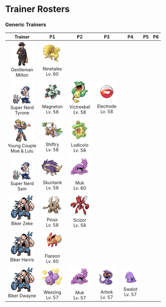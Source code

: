 # Trainer Rosters

### Generic Trainers

| Trainer | P1 | P2 | P3 | P4 | P5 | P6 |
|:-------:|:--:|:--:|:--:|:--:|:--:|:--:|
| ![Gentleman Milton](../../assets/trainers/gentleman.png "Gentleman Milton")<br>Gentleman Milton | ![Ninetales](../../assets/sprites/ninetales/front.gif "Ninetales")<br>Ninetales<br>Lv. 60 |
| ![Super Nerd Tyrone](../../assets/trainers/super_nerd.png "Super Nerd Tyrone")<br>Super Nerd Tyrone | ![Magneton](../../assets/sprites/magneton/front.gif "Magneton")<br>Magneton<br>Lv. 58 | ![Victreebel](../../assets/sprites/victreebel/front.gif "Victreebel")<br>Victreebel<br>Lv. 58 | ![Electrode](../../assets/sprites/electrode/front.gif "Electrode")<br>Electrode<br>Lv. 58 |
| ![Young Couple Moe & Lulu](../../assets/trainers/young_couple.png "Young Couple Moe & Lulu")<br>Young Couple Moe & Lulu | ![Shiftry](../../assets/sprites/shiftry/front.gif "Shiftry")<br>Shiftry<br>Lv. 58 | ![Ludicolo](../../assets/sprites/ludicolo/front.gif "Ludicolo")<br>Ludicolo<br>Lv. 58 |
| ![Super Nerd Sam](../../assets/trainers/super_nerd.png "Super Nerd Sam")<br>Super Nerd Sam | ![Skuntank](../../assets/sprites/skuntank/front.gif "Skuntank")<br>Skuntank<br>Lv. 58 | ![Muk](../../assets/sprites/muk/front.gif "Muk")<br>Muk<br>Lv. 60 |
| ![Biker Zeke](../../assets/trainers/biker.png "Biker Zeke")<br>Biker Zeke | ![Pinsir](../../assets/sprites/pinsir/front.gif "Pinsir")<br>Pinsir<br>Lv. 58 | ![Scizor](../../assets/sprites/scizor/front.gif "Scizor")<br>Scizor<br>Lv. 58 |
| ![Biker Harris](../../assets/trainers/biker.png "Biker Harris")<br>Biker Harris | ![Flareon](../../assets/sprites/flareon/front.gif "Flareon")<br>Flareon<br>Lv. 60 |
| ![Biker Dwayne](../../assets/trainers/biker.png "Biker Dwayne")<br>Biker Dwayne | ![Weezing](../../assets/sprites/weezing/front.gif "Weezing")<br>Weezing<br>Lv. 57 | ![Muk](../../assets/sprites/muk/front.gif "Muk")<br>Muk<br>Lv. 57 | ![Arbok](../../assets/sprites/arbok/front.gif "Arbok")<br>Arbok<br>Lv. 57 | ![Swalot](../../assets/sprites/swalot/front.gif "Swalot")<br>Swalot<br>Lv. 57 |

